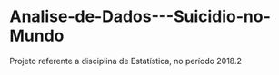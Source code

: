 # Analise-de-Dados---Suicidio-no-Mundo
Projeto referente a disciplina de Estatística, no período 2018.2
